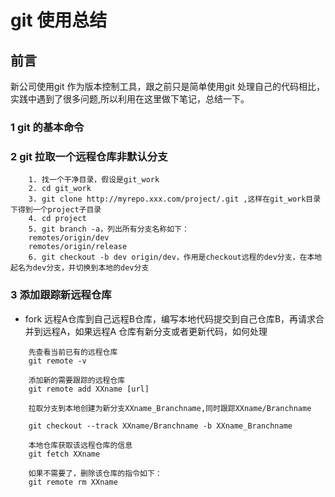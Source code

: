 # git 使用总结

## 前言

新公司使用git 作为版本控制工具，跟之前只是简单使用git 处理自己的代码相比，实践中遇到了很多问题,所以利用在这里做下笔记，总结一下。

### 1 git 的基本命令



### 2 git 拉取一个远程仓库非默认分支
```
    1. 找一个干净目录，假设是git_work
    2. cd git_work
    3. git clone http://myrepo.xxx.com/project/.git ,这样在git_work目录下得到一个project子目录
    4. cd project
    5. git branch -a，列出所有分支名称如下：
    remotes/origin/dev
    remotes/origin/release
    6. git checkout -b dev origin/dev，作用是checkout远程的dev分支，在本地起名为dev分支，并切换到本地的dev分支
```
### 3 添加跟踪新远程仓库

- fork 远程A仓库到自己远程B仓库，编写本地代码提交到自己仓库B，再请求合并到远程A，如果远程A 仓库有新分支或者更新代码，如何处理


```
    先查看当前已有的远程仓库
    git remote -v

    添加新的需要跟踪的远程仓库
    git remote add XXname [url]
    
    拉取分支到本地创建为新分支XXname_Branchname,同时跟踪XXname/Branchname

    git checkout --track XXname/Branchname -b XXname_Branchname

    本地仓库获取该远程仓库的信息
    git fetch XXname

    如果不需要了，删除该仓库的指令如下：
    git remote rm XXname

```